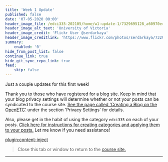 ```yaml
---
title: 'Week 1 Update'
published: false
date: '07-05-2020 00:00'
header_image_file: /edci335-202105/home/w1-update-1/7329695128_a60970e43e_o.jpg
header_image_alt_text: 'University of Victoria'
header_image_credit: 'Flickr User @serdarkaya'
header_image_creditlink: 'https://www.flickr.com/photos/serdarkaya/7329695128/in/album-72157630032117384/'
summary:
    enabled: '0'
hide_from_post_list: false
continue_link: true
hide_git_sync_repo_link: true
feed:
    skip: false
---
```


Just a couple updates for this first week!


Thank you to those who have registered for a blog site. Keep in mind that your blog privacy settings will determine whether or not your posts can be syndicated to the course site. [See the page called 'Creating a Blog on the OpenETC'](https://edtechuvic.ca/edci335/creating-a-blog-on-the-openetc/) under the section 'Privacy Settings' for details.

Also, please get in the habit of using the category `edci335` on each of your posts. [Click here for instructions for creating categories and applying them to your posts.](https://www.wpbeginner.com/glossary/category/) Let me know if you need assistance!

[plugin:content-inject](../welcome/_week-1)

> Close this tab or window to return to the [course site.](https://edtechuvic.ca/edci335)
---
